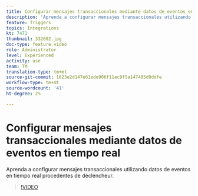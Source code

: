 ```yaml
---
title: Configurar mensajes transaccionales mediante datos de eventos en tiempo real
description: 'Aprenda a configurar mensajes transaccionales utilizando datos de eventos en tiempo real procedentes de déclencheur. '
feature: Triggers
topics: Integrations
kt: 7471
thumbnail: 332602.jpg
doc-type: feature video
role: Administrator
level: Experienced
activity: use
team: TM
translation-type: tm+mt
source-git-commit: 1623e2d147e61ede906f11ac9f5a147485d9ddfe
workflow-type: tm+mt
source-wordcount: '41'
ht-degree: 2%

---
```



# Configurar mensajes transaccionales mediante datos de eventos en tiempo real

Aprenda a configurar mensajes transaccionales utilizando datos de eventos en tiempo real procedentes de déclencheur.

>[!VIDEO](https://video.tv.adobe.com/v/332602?quality=12)
